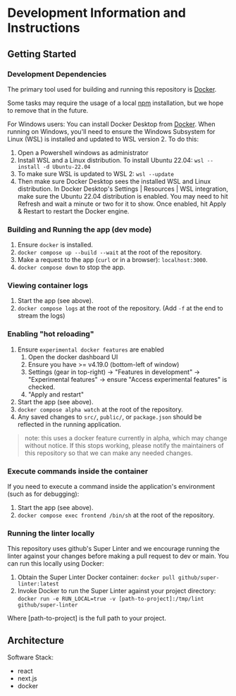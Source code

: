 # Development Information and Instructions

## Getting Started

### Development Dependencies  

The primary tool used for building and running this repository is [Docker](https://www.docker.com).

Some tasks may require the usage of a local [npm](https://www.npmjs.com/package/npm) installation, but we hope to remove that in the future.

For Windows users:
You can install Docker Desktop from [Docker](https://docs.docker.com/desktop/install/windows-install/).
When running on Windows, you'll need to ensure the Windows Subsystem for Linux (WSL) is installed and updated to WSL version 2. To do this:
1. Open a Powershell windows as administrator
2. Install WSL and a Linux distribution. To install Ubuntu 22.04:
    `wsl --install -d Ubuntu-22.04`
3. To make sure WSL is updated to WSL 2:
    `wsl --update`
4. Then make sure Docker Desktop sees the installed WSL and Linux distribution. In Docker Desktop's Settings | Resources | WSL integration, make sure the Ubuntu 22.04 distribution is enabled. You may need to hit Refresh and wait a minute or two for it to show. Once enabled, hit Apply & Restart to restart the Docker engine.

### Building and Running the app (dev mode)

<!-- todo: update when hot-reloading actually works -->
1. Ensure `docker` is installed.
2. `docker compose up --build --wait` at the root of the repository.
3. Make a request to the app (`curl` or in a browser): `localhost:3000`.
4. `docker compose down` to stop the app.

### Viewing container logs

1. Start the app (see above).
2. `docker compose logs` at the root of the repository. (Add `-f` at the end to stream the logs)

### Enabling "hot reloading"

1. Ensure `experimental docker features` are enabled
   1. Open the docker dashboard UI
   2. Ensure you have >= v4.19.0 (bottom-left of window)
   3. Settings (gear in top-right) -> "Features in development" -> "Experimental features" -> ensure "Access experimental features" is checked.
   4. "Apply and restart"
2. Start the app (see above).
3. `docker compose alpha watch` at the root of the repository.
4. Any saved changes to `src/`, `public/`, or `package.json` should be reflected in the running application.

> note: this uses a docker feature currently in alpha, which may change without notice. If this stops working, please notify the maintainers of this repository so that we can make any needed changes.

<!-- Note to maintainers: In the event that this stops working, we will likely want to switch to volume bind-mounting the relevant files. That comes with a potential sync performance tradeoff on macOS. -->

### Execute commands inside the container

If you need to execute a command inside the application's environment (such as for debugging):
1. Start the app (see above).
2. `docker compose exec frontend /bin/sh` at the root of the repository.

### Running the linter locally

This repository uses github's Super Linter and we encourage running the linter
against your changes before making a pull request to dev or main.
You can run this locally using Docker:

1. Obtain the Super Linter Docker container:
    `docker pull github/super-linter:latest`
2. Invoke Docker to run the Super Linter against your project directory:
    `docker run -e RUN_LOCAL=true -v [path-to-project]:/tmp/lint github/super-linter`

Where [path-to-project] is the full path to your project.

## Architecture

Software Stack:
- react
- next.js
- docker
